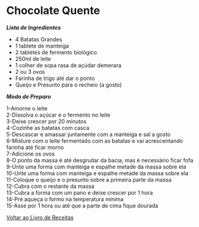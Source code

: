 # Chocolate Quente

_**Lista de Ingredientes**_

* 4 Batatas Grandes
* 1 tablete de manteiga
* 2 tabletes de fermento biológico
* 250ml de leite
* 1 colher de sopa rasa de açúdar demerara
* 2 ou 3 ovos
* Farinha de trigo até dar o ponto
* Queijo e Presunto para o recheio (a gosto)

_**Modo de Preparo**_

1-Amorne o leite<br>
2-Dissolva o açúcar e o fermento no leite<br>
3-Deixe crescer por 20 minutos<br>
4-Cozinhe as batatas com casca<br>
5-Descascar e amassar juntamente com a manteiga e sal a gosto<br>
6-Misture com o leite fermentado com as batatas e vai acrescentando farinha até ficar morno<br>
7-Adicione os ovos<br>
8-O ponto da massa é até desgrudar da bacia, mas é necessário ficar fofa<br>
9-Unte uma forma com manteiga e espalhe metade da massa sobre ela<br>
10-Unte uma forma com manteiga e espalhe metade da massa sobre ela<br>
11-Coloque o queijo e o presunto sobre a primeira parte da massa<br>
12-Cubra com o restante da massa<br>
13-Cubra a forma com um pano e deixe crescer por 1 hora<br>
14-Pré aqueça o formo na temperatura mínima<br>
15-Asse por 1 hora ou até que a parte de cima fique dourada<br>


[Voltar ao Livro de Receitas](https://github.com/ERC885555/livro-receitas)